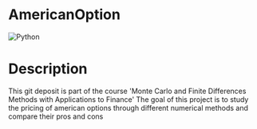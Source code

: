 # AmericanOption
![Python](https://img.shields.io/badge/-Python-E15622?style=for-the-badge&logo=Python&logoColor=white)

# Description
This git deposit is part of the course 'Monte Carlo and Finite Differences Methods with Applications to Finance'
The goal of this project is to study the pricing of american options through different numerical methods and compare their pros and cons 
<br/>